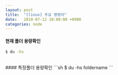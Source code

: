 ```yaml
---
layout: post
title:  "[linux] 주요 명령어"
date:   2018-07-12 10:00:00 +0900
categories: node
---
```

#### 현재 폴더 용량확인
```sh
$ du -hs
```
<br>
#### 특정폴더 용량확인
```sh
$ du -hs foldername
```
